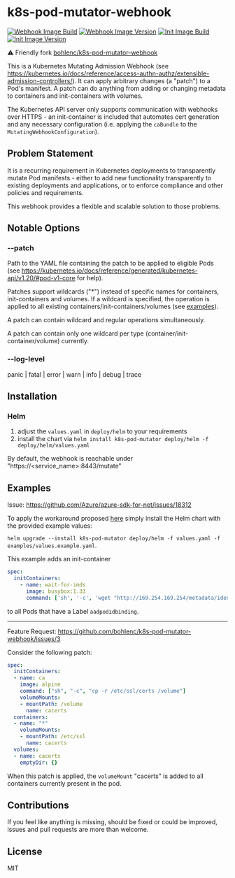 # k8s-pod-mutator-webhook
[![Webhook Image Build](https://img.shields.io/docker/cloud/automated/bohlenc/k8s-pod-mutator-webhook?label=webhook%20build)](https://hub.docker.com/r/bohlenc/k8s-pod-mutator-webhook) [![Webhook Image Version](https://img.shields.io/docker/v/bohlenc/k8s-pod-mutator-webhook?label=webhook&sort=semver)](https://hub.docker.com/r/bohlenc/k8s-pod-mutator-webhook) [![Init Image Build](https://img.shields.io/docker/cloud/automated/bohlenc/k8s-pod-mutator-init?label=init%20build)](https://hub.docker.com/r/bohlenc/k8s-pod-mutator-webhook) [![Init Image Version](https://img.shields.io/docker/v/bohlenc/k8s-pod-mutator-init?label=init&sort=semver)](https://hub.docker.com/r/bohlenc/k8s-pod-mutator-init)

:warning: Friendly fork [bohlenc/k8s-pod-mutator-webhook](https://github.com/bohlenc/k8s-pod-mutator-webhook)

This is a Kubernetes Mutating Admission Webhook (see https://kubernetes.io/docs/reference/access-authn-authz/extensible-admission-controllers/).
It can apply arbitrary changes (a "patch") to a Pod's manifest. A patch can do anything from adding or changing metadata to containers and init-containers with volumes.

The Kubernetes API server only supports communication with webhooks over HTTPS - an init-container is included that automates cert generation
and any necessary configuration (i.e. applying the `caBundle` to the `MutatingWebhookConfiguration`).


## Problem Statement

It is a recurring requirement in Kubernetes deployments to transparently mutate Pod manifests - either to add new functionality transparently to existing deployments
and applications, or to enforce compliance and other policies and requirements.

This webhook provides a flexible and scalable solution to those problems.


## Notable Options

### --patch

Path to the YAML file containing the patch to be applied to eligible Pods (see https://kubernetes.io/docs/reference/generated/kubernetes-api/v1.20/#pod-v1-core for help).

Patches support wildcards ("*") instead of specific names for containers, init-containers and volumes.
If a wildcard is specified, the operation is applied to all existing containers/init-containers/volumes (see [examples](#Examples)).

A patch can contain wildcard and regular operations simultaneously.

A patch can contain only one wildcard per type (container/init-container/volume) currently.

### --log-level

panic | fatal | error | warn | info | debug | trace


## Installation

### Helm

1. adjust the `values.yaml` in `deploy/helm` to your requirements
2. install the chart via `helm install k8s-pod-mutator deploy/helm -f deploy/helm/values.yaml`

By default, the webhook is reachable under "https://<service_name>:8443/mutate"

## Examples

Issue: https://github.com/Azure/azure-sdk-for-net/issues/18312

To apply the workaround proposed [here](https://github.com/Azure/azure-sdk-for-net/issues/18312#issuecomment-771116456)
simply install the Helm chart with the provided example values:

`helm upgrade --install k8s-pod-mutator deploy/helm -f values.yaml -f examples/values.example.yaml`.

This example adds an init-container
```yaml
spec:
  initContainers:
    - name: wait-for-imds
      image: busybox:1.33
      command: ['sh', '-c', 'wget "http://169.254.169.254/metadata/identity/oauth2/token?api-version=2018-02-01&resource=https://management.azure.com/" --header "Metadata: true" -S --spider -T 6']
```
to all Pods that have a Label `aadpodidbinding`.

---

Feature Request: https://github.com/bohlenc/k8s-pod-mutator-webhook/issues/3

Consider the following patch:
```yaml
spec:
  initContainers:
  - name: ca
    image: alpine
    command: ["sh", "-c", "cp -r /etc/ssl/certs /volume"]
    volumeMounts:
    - mountPath: /volume
      name: cacerts
  containers:
  - name: "*"
    volumeMounts:
    - mountPath: /etc/ssl
      name: cacerts
  volumes:
  - name: cacerts
    emptyDir: {}
```
When this patch is applied, the `volumeMount` "cacerts" is added to all containers currently present in the pod.


## Contributions

If you feel like anything is missing, should be fixed or could be improved, issues and pull requests are more than welcome.


## License

MIT
